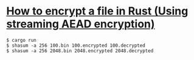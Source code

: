# [How to encrypt a file in Rust (Using streaming AEAD encryption)](https://kerkour.com/rust-file-encryption)


```shell
$ cargo run
$ shasum -a 256 100.bin 100.encrypted 100.decrypted
$ shasum -a 256 2048.bin 2048.encrypted 2048.decrypted
```

